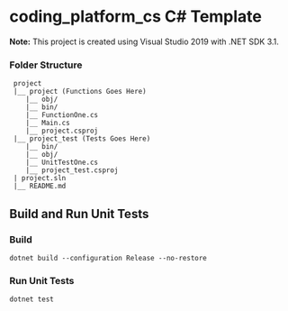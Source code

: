 # coding_platform_cs C# Template

**Note:** This project is created using Visual Studio 2019 with .NET SDK 3.1. 

### Folder Structure
```
 project
 |__ project (Functions Goes Here)
    |__ obj/
    |__ bin/
    |__ FunctionOne.cs
    |__ Main.cs
    |__ project.csproj
 |__ project_test (Tests Goes Here)
    |__ bin/
    |__ obj/
    |__ UnitTestOne.cs
    |__ project_test.csproj
 | project.sln
 |__ README.md
```

## Build and Run Unit Tests
### Build
`dotnet build --configuration Release --no-restore`

### Run Unit Tests
`dotnet test`
